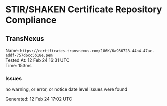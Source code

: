 # STIR/SHAKEN Certificate Repository Compliance

## TransNexus

Name: `https://certificates.transnexus.com/186K/6a936728-44b4-47ac-addf-757d6cc5b18e.pem`\
Tested At: 12 Feb 24 16:31 UTC\
Time: 153ms

### Issues

no warning, or error, or notice date level issues were found

Generated: 12 Feb 24 17:02 UTC